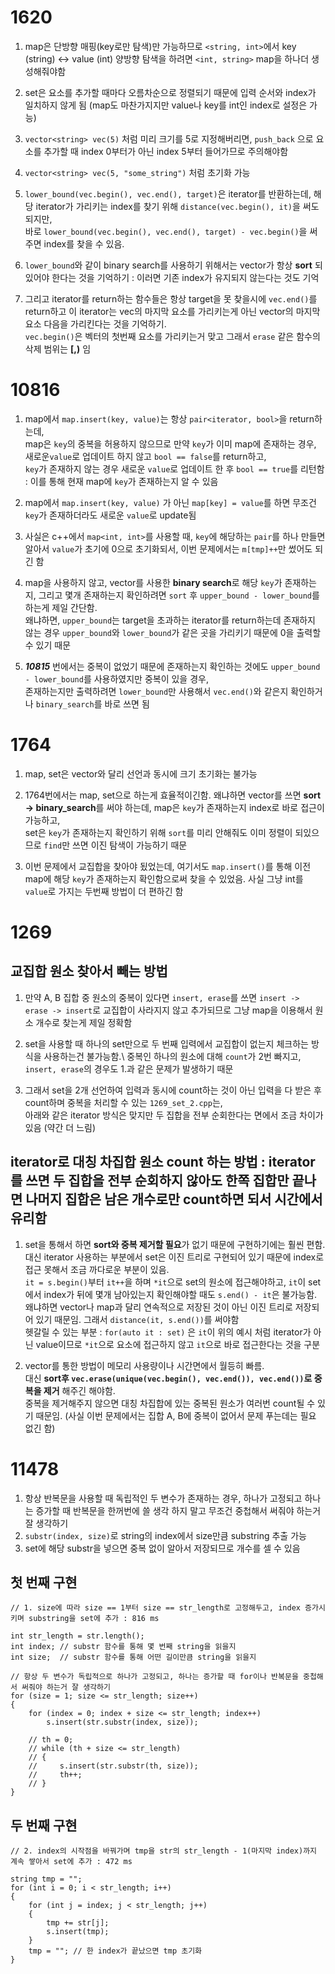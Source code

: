 # 1620 

1. map은 단방향 매핑(key로만 탐색)만 가능하므로 `<string, int>`에서 key (string) <-> value (int) 양방향 탐색을 하려면 `<int, string>` map을 하나더 생성해줘야함

2. set은 요소를 추가할 때마다 오름차순으로 정렬되기 때문에 입력 순서와 index가 일치하지 않게 됨 (map도 마찬가지지만 value나 key를 int인 index로 설정은 가능)

3. `vector<string> vec(5)` 처럼 미리 크기를 5로 지정해버리면, `push_back` 으로 요소를 추가할 때 index 0부터가 아닌 index 5부터 들어가므로 주의해야함

4. `vector<string> vec(5, "some_string")` 처럼 초기화 가능

5. `lower_bound(vec.begin(), vec.end(), target)`은 iterator를 반환하는데, 해당 iterator가 가리키는 index를 찾기 위해 `distance(vec.begin(), it)`을 써도 되지만,\
바로 `lower_bound(vec.begin(), vec.end(), target) - vec.begin()`을 써주면 index를 찾을 수 있음.

6. `lower_bound`와 같이 binary search를 사용하기 위해서는 vector가 항상 **sort** 되있어야 한다는 것을 기억하기 : 이러면 기존 index가 유지되지 않는다는 것도 기억

7. 그리고 iterator를 return하는 함수들은 항상 target을 못 찾을시에 `vec.end()`를 return하고 이 iterator는 vec의 마지막 요소를 가리키는게 아닌 vector의 마지막 요소 다음을 가리킨다는 것을 기억하기.\
`vec.begin()`은 벡터의 첫번째 요소를 가리키는거 맞고 그래서 `erase` 같은 함수의 삭제 범위는 **[,)** 임


# 10816

1. map에서 `map.insert(key, value)`는 항상 `pair<iterator, bool>`을 return하는데,\
 map은 `key`의 중복을 허용하지 않으므로 만약 `key`가 이미 map에 존재하는 경우, 새로운`value`로 업데이트 하지 않고 `bool == false`를 return하고,\
`key`가 존재하지 않는 경우 새로운 `value`로 업데이트 한 후 `bool == true`를 리턴함 : 이를 통해 현재 map에 `key`가 존재하는지 알 수 있음

2. map에서 `map.insert(key, value)` 가 아닌 `map[key] = value`를 하면 무조건 `key`가 존재하더라도 새로운 `value`로 update됨

3. 사실은 c++에서 `map<int, int>`를 사용할 때, `key`에 해당하는 `pair`를 하나 만들면 알아서 `value`가 초기에 0으로 초기화되서, 이번 문제에서는 `m[tmp]++`만 썼어도 되긴 함

4. map을 사용하지 않고, vector를 사용한 **binary search**로 해당 `key`가 존재하는지, 그리고 몇개 존재하는지 확인하려면 `sort` 후 `upper_bound - lower_bound`를 하는게 제일 간단함.\
왜냐하면, `upper_bound`는 target을 초과하는 iterator를 return하는데 존재하지 않는 경우 `upper_bound`와 `lower_bound`가 같은 곳을 가리키기 때문에 0을 출력할 수 있기 때문

5. ***10815*** 번에서는 중복이 없었기 때문에 존재하는지 확인하는 것에도 `upper_bound - lower_bound`를 사용하였지만 중복이 있을 경우,\
존재하는지만 출력하려면 `lower_bound`만 사용해서 `vec.end()`와 같은지 확인하거나 `binary_search`를 바로 쓰면 됨


# 1764

1. map, set은 vector와 달리 선언과 동시에 크기 초기화는 불가능

2. 1764번에서는 map, set으로 하는게 효율적이긴함. 왜냐하면 vector를 쓰면 **sort -> binary_search**를 써야 하는데, map은 `key`가 존재하는지 index로 바로 접근이 가능하고, \
set은 `key`가 존재하는지 확인하기 위해 `sort`를 미리 안해줘도 이미 정렬이 되있으므로 `find`만 쓰면 이진 탐색이 가능하기 때문

3. 이번 문제에서 교집합을 찾아야 됬었는데, 여기서도 `map.insert()`를 통해 이전 map에 해당 `key`가 존재하는지 확인함으로써 찾을 수 있었음. 사실 그냥 int를 `value`로 가지는 두번째 방법이 더 편하긴 함


# 1269

## 교집합 원소 찾아서 빼는 방법
1. 만약 A, B 집합 중 원소의 중복이 있다면 `insert, erase`를 쓰면 `insert -> erase -> insert`로 교집합이 사라지지 않고 추가되므로 그냥 map을 이용해서 원소 개수로 찾는게 제일 정확함

2. set을 사용할 때 하나의 set만으로 두 번째 입력에서 교집합이 없는지 체크하는 방식을 사용하는건 불가능함.\ 
중복인 하나의 원소에 대해 `count`가 2번 빠지고, `insert, erase`의 경우도 1.과 같은 문제가 발생하기 때문

3. 그래서 set을 2개 선언하여 입력과 동시에 count하는 것이 아닌 입력을 다 받은 후 count하며 중복을 처리할 수 있는 `1269_set_2.cpp`는, \
아래와 같은 iterator 방식은 맞지만 두 집합을 전부 순회한다는 면에서 조금 차이가 있음 (약간 더 느림)

## iterator로 대칭 차집합 원소 count 하는 방법 : iterator를 쓰면 두 집합을 전부 순회하지 않아도 한쪽 집합만 끝나면 나머지 집합은 남은 개수로만 count하면 되서 시간에서 유리함
1. set을 통해서 하면 **sort와 중복 제거할 필요**가 없기 때문에 구현하기에는 훨씬 편함.\
대신 iterator 사용하는 부분에서 set은 이진 트리로 구현되어 있기 때문에 index로 접근 못해서 조금 까다로운 부분이 있음.\
`it = s.begin()`부터 `it++`을 하며 `*it`으로 set의 원소에 접근해야하고, `it`이 set에서 index가 뒤에 몇개 남아있는지 확인해야할 때도 `s.end() - it`은 불가능함.\
왜냐하면 vector나 map과 달리 연속적으로 저장된 것이 아닌 이진 트리로 저장되어 있기 때문임. 그래서 `distance(it, s.end())`를 써야함\
헷갈릴 수 있는 부분 : `for(auto it : set)` 은 `it`이 위의 예시 처럼 iterator가 아닌 value이므로 `*it`으로 요소에 접근하지 않고 `it`으로 바로 접근한다는 것을 구분

2. vector를 통한 방법이 메모리 사용량이나 시간면에서 월등히 빠름.\
대신 **sort후 `vec.erase(unique(vec.begin(), vec.end()), vec.end())`로 중복을 제거** 해주긴 해야함. \
중복을 제거해주지 않으면 대칭 차집합에 있는 중복된 원소가 여러번 count될 수 있기 때문임. (사실 이번 문제에서는 집합 A, B에 중복이 없어서 문제 푸는데는 필요 없긴 함)

# 11478

1. 항상 반복문을 사용할 때 독립적인 두 변수가 존재하는 경우, 하나가 고정되고 하나는 증가할 때 반복문을 한꺼번에 쓸 생각 하지 말고 무조건 중첩해서 써줘야 하는거 잘 생각하기
2. `substr(index, size)`로 string의 index에서 size만큼 substring 추출 가능
3. set에 해당 substr을 넣으면 중복 없이 알아서 저장되므로 개수를 셀 수 있음

## 첫 번째 구현
```
// 1. size에 따라 size == 1부터 size == str_length로 고정해두고, index 증가시키며 substring을 set에 추가 : 816 ms

int str_length = str.length();
int index; // substr 함수를 통해 몇 번째 string을 읽을지
int size;  // substr 함수를 통해 어떤 길이만큼 string을 읽을지

// 항상 두 변수가 독립적으로 하나가 고정되고, 하나는 증가할 때 for이나 반복문을 중첩해서 써줘야 하는거 잘 생각하기
for (size = 1; size <= str_length; size++)
{
    for (index = 0; index + size <= str_length; index++)
        s.insert(str.substr(index, size));

    // th = 0;
    // while (th + size <= str_length)
    // {
    //     s.insert(str.substr(th, size));
    //     th++;
    // }
}
```

## 두 번째 구현
```
// 2. index의 시작점을 바꿔가며 tmp을 str의 str_length - 1(마지막 index)까지 계속 쌓아서 set에 추가 : 472 ms

string tmp = "";
for (int i = 0; i < str_length; i++)
{
    for (int j = index; j < str_length; j++)
    {
        tmp += str[j];
        s.insert(tmp);
    }
    tmp = ""; // 한 index가 끝났으면 tmp 초기화
}
```